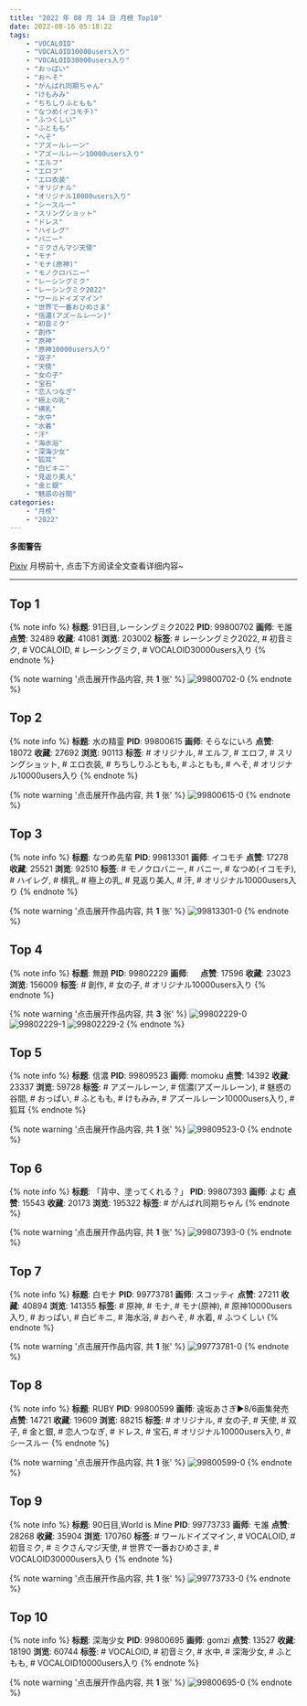 ```yaml
---
title: "2022 年 08 月 14 日 月榜 Top10"
date: 2022-08-16 05:18:22
tags:
    - "VOCALOID"
    - "VOCALOID10000users入り"
    - "VOCALOID30000users入り"
    - "おっぱい"
    - "おへそ"
    - "がんばれ同期ちゃん"
    - "けもみみ"
    - "ちちしりふともも"
    - "なつめ(イコモチ)"
    - "ふつくしい"
    - "ふともも"
    - "へそ"
    - "アズールレーン"
    - "アズールレーン10000users入り"
    - "エルフ"
    - "エロフ"
    - "エロ衣装"
    - "オリジナル"
    - "オリジナル10000users入り"
    - "シースルー"
    - "スリングショット"
    - "ドレス"
    - "ハイレグ"
    - "バニー"
    - "ミクさんマジ天使"
    - "モナ"
    - "モナ(原神)"
    - "モノクロバニー"
    - "レーシングミク"
    - "レーシングミク2022"
    - "ワールドイズマイン"
    - "世界で一番おひめさま"
    - "信濃(アズールレーン)"
    - "初音ミク"
    - "創作"
    - "原神"
    - "原神10000users入り"
    - "双子"
    - "天使"
    - "女の子"
    - "宝石"
    - "恋人つなぎ"
    - "極上の乳"
    - "横乳"
    - "水中"
    - "水着"
    - "汗"
    - "海水浴"
    - "深海少女"
    - "狐耳"
    - "白ビキニ"
    - "見返り美人"
    - "金と銀"
    - "魅惑の谷間"
categories:
    - "月榜"
    - "2022"
---
```


<i class="fa fa-triangle-exclamation"></i>**多图警告**<i class="fa fa-triangle-exclamation"></i>

[Pixiv](https://www.pixiv.net/) 月榜前十, 点击下方阅读全文查看详细内容~

<!-- more -->

---

## Top 1

{% note info %}
**标题**: 91日目,レーシングミク2022
**PID**: 99800702 **画师**: モ誰
**点赞**: 32489 **收藏**: 41081 **浏览**: 203002
**标签**: # レーシングミク2022, # 初音ミク, # VOCALOID, # レーシングミク, # VOCALOID30000users入り
{% endnote %}

{% note warning '点击展开作品内容, 共 **1** 张' %}
![99800702-0](https://i.pixiv.re/img-original/img/2022/07/18/00/00/37/99800702_p0.jpg)
{% endnote %}

## Top 2

{% note info %}
**标题**: 水の精霊
**PID**: 99800615 **画师**: そらなにいろ
**点赞**: 18072 **收藏**: 27692 **浏览**: 90113
**标签**: # オリジナル, # エルフ, # エロフ, # スリングショット, # エロ衣装, # ちちしりふともも, # ふともも, # へそ, # オリジナル10000users入り
{% endnote %}

{% note warning '点击展开作品内容, 共 **1** 张' %}
![99800615-0](https://i.pixiv.re/img-original/img/2022/07/18/00/00/05/99800615_p0.png)
{% endnote %}

## Top 3

{% note info %}
**标题**: なつめ先輩
**PID**: 99813301 **画师**: イコモチ
**点赞**: 17278 **收藏**: 25521 **浏览**: 92510
**标签**: # モノクロバニー, # バニー, # なつめ(イコモチ), # ハイレグ, # 横乳, # 極上の乳, # 見返り美人, # 汗, # オリジナル10000users入り
{% endnote %}

{% note warning '点击展开作品内容, 共 **1** 张' %}
![99813301-0](https://i.pixiv.re/img-original/img/2022/07/18/14/32/59/99813301_p0.png)
{% endnote %}

## Top 4

{% note info %}
**标题**: 無題
**PID**: 99802229 **画师**: ㅤ
**点赞**: 17596 **收藏**: 23023 **浏览**: 156009
**标签**: # 創作, # 女の子, # オリジナル10000users入り
{% endnote %}

{% note warning '点击展开作品内容, 共 **3** 张' %}
![99802229-0](https://i.pixiv.re/img-original/img/2022/07/18/00/43/55/99802229_p0.png)
![99802229-1](https://i.pixiv.re/img-original/img/2022/07/18/00/43/55/99802229_p1.png)
![99802229-2](https://i.pixiv.re/img-original/img/2022/07/18/00/43/55/99802229_p2.png)
{% endnote %}

## Top 5

{% note info %}
**标题**: 信濃
**PID**: 99809523 **画师**: momoku
**点赞**: 14392 **收藏**: 23337 **浏览**: 59728
**标签**: # アズールレーン, # 信濃(アズールレーン), # 魅惑の谷間, # おっぱい, # ふともも, # けもみみ, # アズールレーン10000users入り, # 狐耳
{% endnote %}

{% note warning '点击展开作品内容, 共 **1** 张' %}
![99809523-0](https://i.pixiv.re/img-original/img/2022/07/18/10/56/20/99809523_p0.jpg)
{% endnote %}

## Top 6

{% note info %}
**标题**: 「背中、塗ってくれる？」
**PID**: 99807393 **画师**: よむ
**点赞**: 15543 **收藏**: 20173 **浏览**: 195322
**标签**: # がんばれ同期ちゃん
{% endnote %}

{% note warning '点击展开作品内容, 共 **1** 张' %}
![99807393-0](https://i.pixiv.re/img-original/img/2022/07/18/08/05/44/99807393_p0.png)
{% endnote %}

## Top 7

{% note info %}
**标题**: 白モナ
**PID**: 99773781 **画师**: スコッティ
**点赞**: 27211 **收藏**: 40894 **浏览**: 141355
**标签**: # 原神, # モナ, # モナ(原神), # 原神10000users入り, # おっぱい, # 白ビキニ, # 海水浴, # おへそ, # 水着, # ふつくしい
{% endnote %}

{% note warning '点击展开作品内容, 共 **1** 张' %}
![99773781-0](https://i.pixiv.re/img-original/img/2022/07/17/00/00/23/99773781_p0.jpg)
{% endnote %}

## Top 8

{% note info %}
**标题**: RUBY
**PID**: 99800599 **画师**: 遠坂あさぎ▶8/6画集発売
**点赞**: 14721 **收藏**: 19609 **浏览**: 88215
**标签**: # オリジナル, # 女の子, # 天使, # 双子, # 金と銀, # 恋人つなぎ, # ドレス, # 宝石, # オリジナル10000users入り, # シースルー
{% endnote %}

{% note warning '点击展开作品内容, 共 **1** 张' %}
![99800599-0](https://i.pixiv.re/img-original/img/2022/07/18/00/00/03/99800599_p0.jpg)
{% endnote %}

## Top 9

{% note info %}
**标题**: 90日目,World is Mine
**PID**: 99773733 **画师**: モ誰
**点赞**: 28268 **收藏**: 35904 **浏览**: 170760
**标签**: # ワールドイズマイン, # VOCALOID, # 初音ミク, # ミクさんマジ天使, # 世界で一番おひめさま, # VOCALOID30000users入り
{% endnote %}

{% note warning '点击展开作品内容, 共 **1** 张' %}
![99773733-0](https://i.pixiv.re/img-original/img/2022/07/17/00/00/15/99773733_p0.jpg)
{% endnote %}

## Top 10

{% note info %}
**标题**: 深海少女
**PID**: 99800695 **画师**: gomzi
**点赞**: 13527 **收藏**: 18190 **浏览**: 60744
**标签**: # VOCALOID, # 初音ミク, # 水中, # 深海少女, # ふともも, # VOCALOID10000users入り
{% endnote %}

{% note warning '点击展开作品内容, 共 **1** 张' %}
![99800695-0](https://i.pixiv.re/img-original/img/2022/07/18/00/00/33/99800695_p0.jpg)
{% endnote %}
